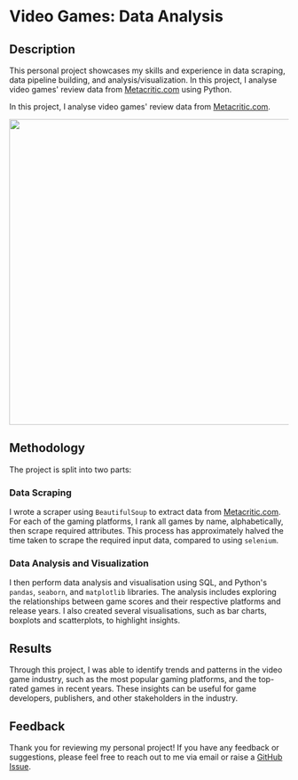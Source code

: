 # Video Games: Data Analysis

## Description
This personal project showcases my skills and experience in data scraping, data pipeline building, and analysis/visualization. In this project, I analyse video games' review data from [Metacritic.com](https://www.metacritic.com) using Python.

In this project, I analyse video games' review data from [Metacritic.com](https://www.metacritic.com).

<p align="center">
    <img src="https://seekvectorlogo.com/wp-content/uploads/2020/06/metacritic-vector-logo.png" alt="" width="550">
</p>

## Methodology
The project is split into two parts:

### Data Scraping

I wrote a scraper using `BeautifulSoup` to extract data from [Metacritic.com](https://www.metacritic.com). For each of the gaming platforms, I rank all games by name, alphabetically, then scrape required attributes. This process has approximately halved the time taken to scrape the required input data, compared to using `selenium`.

### Data Analysis and Visualization
I then perform data analysis and visualisation using SQL, and Python's `pandas`, `seaborn`, and `matplotlib` libraries. The analysis includes exploring the relationships between game scores and their respective platforms and release years. I also created several visualisations, such as bar charts, boxplots and scatterplots, to highlight insights.

## Results
Through this project, I was able to identify trends and patterns in the video game industry, such as the most popular gaming platforms, and the top-rated games in recent years. These insights can be useful for game developers, publishers, and other stakeholders in the industry.

## Feedback
Thank you for reviewing my personal project! If you have any feedback or suggestions, please feel free to reach out to me via email or raise a [GitHub Issue](https://github.com/henrylin03/video-games/issues).

